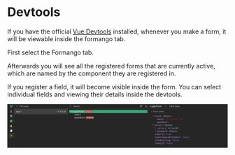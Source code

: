 # Devtools

If you have the official [Vue Devtools](https://devtools.vuejs.org/) installed, whenever you make a form, it will be viewable inside the formango tab.

First select the Formango tab.

Afterwards you will see all the registered forms that are currently active, which are named by the component they are registered in.

If you register a field, it will become visible inside the form. You can select individual fields and viewing their details inside the devtools.

![Devtools](/assets/devtools.png)
